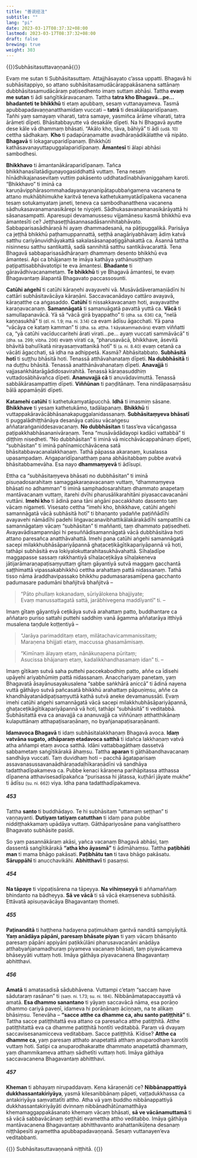 ```yaml
---
title: "善说经注"
subtitle: ""
lang: "pi"
date: 2023-03-17T08:37:32+08:00
lastmod: 2023-03-17T08:37:32+08:00
draft: false
brewing: true
weight: 303
---
```


{{<subtitle>}}Subhāsitasuttavaṇṇanā{{</subtitle>}}

Evaṃ me sutan ti Subhāsitasuttaṃ. Attajjhāsayato c’assa uppatti. Bhagavā hi subhāsitappiyo, so attano subhāsitasamudācārappakāsanena sattānaṃ dubbhāsitasamudācāraṃ paṭisedhento imaṃ suttam abhāsi. Tattha **evaṃ me sutan** ti ādi saṅgītikāravacanaṃ. Tattha **tatra kho Bhagavā…pe… bhadanteti te bhikkhū** ti etaṃ apubbaṃ, sesaṃ vuttanayameva. Tasmā apubbapadavaṇṇanatthamidaṃ vuccati – **tatrā** ti desakālaparidīpanaṃ. Tañhi yaṃ samayaṃ viharati, tatra samaye, yasmiñca ārāme viharati, tatra ārāmeti dīpeti. Bhāsitabbayutte vā desakāle dīpeti. Na hi Bhagavā ayutte dese kāle vā dhammaṃ bhāsati. “Akālo kho, tāva, bāhiyā” ti ādi <small>(udā. 10)</small> cettha sādhakaṃ. **Kho** ti padapūraṇamatte avadhāraṇādikālatthe vā nipāto. **Bhagavā** ti lokagaruparidīpanaṃ. Bhikkhūti kathāsavanayuttapuggalaparidīpanaṃ. **Āmantesī** ti ālapi abhāsi sambodhesi.

**Bhikkhavo** ti āmantanākāraparidīpanaṃ. Tañca bhikkhanasīlatādiguṇayogasiddhattā vuttaṃ. Tena nesaṃ hīnādhikajanasevitaṃ vuttiṃ pakāsento uddhatadīnabhāvaniggahaṃ karoti. “Bhikkhavo” ti iminā ca karuṇāvipphārasommahadayanayananipātapubbaṅgamena vacanena te attano mukhābhimukhe karitvā teneva kathetukamyatādīpakena vacanena tesaṃ sotukamyataṃ janeti, teneva ca sambodhanatthena vacanena sādhukasavanamanasikārepi te niyojeti. Sādhukasavanamanasikārāyattā hi sāsanasampatti. Aparesupi devamanussesu vijjamānesu kasmā bhikkhū eva āmantesīti ce? Jeṭṭhaseṭṭhāsannasadāsannihitabhāvato. Sabbaparisasādhāraṇā hi ayaṃ dhammadesanā, na pāṭipuggalikā. Parisāya ca jeṭṭhā bhikkhū paṭhamuppannattā, seṭṭhā anagāriyabhāvaṃ ādiṃ katvā satthu cariyānuvidhāyakattā sakalasāsanapaṭiggāhakattā ca. Āsannā tattha nisinnesu satthu santikattā, sadā sannihitā satthu santikāvacarattā. Tena Bhagavā sabbaparisasādhāraṇaṃ dhammaṃ desento bhikkhū eva āmantesi. Api ca bhājanaṃ te imāya kathāya yathānusiṭṭhaṃ paṭipattisabbhāvatotipi te eva āmantesi. **Bhadante** ti gāravādhivacanametaṃ. **Te bhikkhū** ti ye Bhagavā āmantesi, te evaṃ Bhagavantaṃ ālapantā Bhagavato paccassosunti.

**Catūhi aṅgehī** ti catūhi kāraṇehi avayavehi vā. Musāvādāveramaṇiādīni hi cattāri subhāsitavācāya kāraṇāni. Saccavacanādayo cattāro avayavā, kāraṇatthe ca aṅgasaddo. **Catūhī** ti nissakkavacanaṃ hoti, avayavatthe karaṇavacanaṃ. **Samannāgatā** ti samanuāgatā pavattā yuttā ca. **Vācā** ti samullapanavācā. Yā sā “vācā girā byappatho” ti <small>(dha. sa. 636)</small> ca, “nelā kaṇṇasukhā” ti <small>(dī. ni. 1.9; ma. ni. 3.14)</small> ca evam ādīsu āgacchati. Yā pana “vācāya ce kataṃ kamman” ti <small>(dha. sa. aṭṭha. 1 kāyakammadvāra)</small> evaṃ viññatti ca, “yā catūhi vacīduccaritehi ārati virati…pe… ayaṃ vuccati sammāvācā” ti <small>(dha. sa. 299; vibha. 206)</small> evaṃ virati ca, “pharusavācā, bhikkhave, āsevitā bhāvitā bahulīkatā nirayasaṃvattanikā hotī” ti <small>(a. ni. 8.40)</small> evaṃ cetanā ca vācāti āgacchati, sā idha na adhippetā. Kasmā? Abhāsitabbato. **Subhāsitā hotī** ti suṭṭhu bhāsitā hoti. Tenassā atthāvahanataṃ dīpeti. **Na dubbhāsitā** ti na duṭṭhu bhāsitā. Tenassā anatthānāvahanataṃ dīpeti. **Anavajjā** ti vajjasaṅkhātarāgādidosavirahitā. Tenassā kāraṇasuddhiṃ vuttadosābhāvañca dīpeti. **Ananuvajjā cā** ti anuvādavimuttā. Tenassā sabbākārasampattiṃ dīpeti. **Viññūnan** ti paṇḍitānaṃ. Tena nindāpasaṃsāsu bālā appamāṇāti dīpeti.

**Katamehi catūhī** ti kathetukamyatāpucchā. **Idhā** ti imasmiṃ sāsane. **Bhikkhave** ti yesaṃ kathetukāmo, tadālapanaṃ. **Bhikkhū** ti vuttappakāravācābhāsanakapuggalanidassanaṃ. **Subhāsitaṃyeva bhāsatī** ti puggalādhiṭṭhānāya desanāya catūsu vācaṅgesu aññataraṅganiddesavacanaṃ. **No dubbhāsitan** ti tass’eva vācaṅgassa paṭipakkhabhāsananivāraṇaṃ. Tena “musāvādādayopi kadāci vattabbā” ti diṭṭhiṃ nisedheti. “No dubbhāsitan” ti iminā vā micchāvācappahānaṃ dīpeti, “subhāsitan” ti iminā pahīnamicchāvācena satā bhāsitabbavacanalakkhaṇaṃ. Tathā pāpassa akaraṇaṃ, kusalassa upasampadaṃ. Aṅgaparidīpanatthaṃ pana abhāsitabbaṃ pubbe avatvā bhāsitabbamevāha. Esa nayo **dhammaṃyevā** ti ādīsupi.

Ettha ca “subhāsitaṃyeva bhāsati no dubbhāsitan” ti iminā pisuṇadosarahitaṃ samaggakaraṇavacanaṃ vuttaṃ, “dhammaṃyeva bhāsati no adhamman” ti iminā samphadosarahitaṃ dhammato anapetaṃ mantāvacanaṃ vuttaṃ, itarehi dvīhi pharusālikarahitāni piyasaccavacanāni vuttāni. **Imehi kho** ti ādinā pana tāni aṅgāni paccakkhato dassento taṃ vācaṃ nigameti. Visesato cettha “imehi kho, bhikkhave, catūhi aṅgehi samannāgatā vācā subhāsitā hotī” ti bhaṇanto yadaññe paṭiññādīhi avayavehi nāmādīhi padehi liṅgavacanavibhattikālakārakādīhi sampattīhi ca samannāgataṃ vācaṃ “subhāsitan” ti maññanti, taṃ dhammato paṭisedheti. Avayavādisampannāpi hi pesuññādisamannāgatā vācā dubbhāsitāva hoti attano paresañca anatthāvahattā. Imehi pana catūhi aṅgehi samannāgatā sacepi milakkhubhāsāpariyāpannā ghaṭaceṭikāgītikapariyāpannā vā hoti, tathāpi subhāsitā eva lokiyalokuttarahitasukhāvahattā. Sīhaḷadīpe maggapasse sassaṃ rakkhantiyā sīhaḷaceṭikāya sīhaḷakeneva jātijarāmaraṇapaṭisaṃyuttaṃ gītaṃ gāyantiyā sutvā maggaṃ gacchantā saṭṭhimattā vipassakabhikkhū cettha arahattaṃ pattā nidassanaṃ. Tathā tisso nāma āraddhavipassako bhikkhu padumasarasamīpena gacchanto padumasare padumāni bhañjitvā bhañjitvā –

> “Pāto phullaṃ kokanadaṃ, sūriyālokena bhajjiyate;  
> Evaṃ manussattagatā sattā, jarābhivegena maddīyantī” ti. –

Imaṃ gītaṃ gāyantiyā ceṭikāya sutvā arahattaṃ patto, buddhantare ca aññataro puriso sattahi puttehi saddhiṃ vanā āgamma aññatarāya itthiyā musalena taṇḍule koṭṭentiyā –

> “Jarāya parimadditaṃ etaṃ, milātachavicammanissitaṃ;  
> Maraṇena bhijjati etaṃ, maccussa ghasamāmisaṃ.

> “Kimīnaṃ ālayaṃ etaṃ, nānākuṇapena pūritaṃ;  
> Asucissa bhājanaṃ etaṃ, kadalikkhandhasamaṃ idan” ti. –

Imaṃ gītikaṃ sutvā saha puttehi paccekabodhiṃ patto, aññe ca īdisehi upāyehi ariyabhūmiṃ pattā nidassanaṃ. Anacchariyaṃ panetaṃ, yaṃ Bhagavatā āsayānusayakusalena “sabbe saṅkhārā aniccā” ti ādinā nayena vuttā gāthāyo sutvā pañcasatā bhikkhū arahattaṃ pāpuṇiṃsu, aññe ca khandhāyatanādipaṭisaṃyuttā kathā sutvā aneke devamanussāti. Evaṃ imehi catūhi aṅgehi samannāgatā vācā sacepi milakkhubhāsāpariyāpannā, ghaṭaceṭikāgītikapariyāpannā vā hoti, tathāpi “subhāsitā” ti veditabbā. Subhāsitattā eva ca anavajjā ca ananuvajjā ca viññūnaṃ atthatthikānaṃ kulaputtānaṃ atthapaṭisaraṇānaṃ, no byañjanapaṭisaraṇānanti.

**Idamavoca Bhagavā** ti idaṃ subhāsitalakkhaṇaṃ Bhagavā avoca. **Idaṃ vatvāna sugato, athāparaṃ etadavoca satthā** ti idañca lakkhaṇaṃ vatvā atha aññampi etaṃ avoca satthā. Idāni vattabbagāthaṃ dassetvā sabbametaṃ saṅgītikārakā āhaṃsu. Tattha **aparan** ti gāthābandhavacanaṃ sandhāya vuccati. Taṃ duvidhaṃ hoti – pacchā āgataparisaṃ assavanasussavanaādhāraṇadaḷhīkaraṇādīni vā sandhāya tadatthadīpakameva ca. Pubbe kenaci kāraṇena parihāpitassa atthassa dīpanena atthavisesadīpakañca “purisassa hi jātassa, kuṭhārī jāyate mukhe” ti ādīsu <small>(su. ni. 662)</small> viya. Idha pana tadatthadīpakameva.

##### 453

Tattha **santo** ti buddhādayo. Te hi subhāsitaṃ “uttamaṃ seṭṭhan” ti vaṇṇayanti. **Dutiyaṃ tatiyaṃ catutthan** ti idaṃ pana pubbe niddiṭṭhakkamaṃ upādāya vuttaṃ. Gāthāpariyosāne pana vaṅgīsatthero Bhagavato subhāsite pasīdi.

So yaṃ pasannākāraṃ akāsi, yañca vacanaṃ Bhagavā abhāsi, taṃ dassentā saṅgītikārakā **“atha kho āyasmā”** ti ādimāhaṃsu. Tattha **paṭibhāti man** ti mama bhāgo pakāsati. **Paṭibhātu tan** ti tava bhāgo pakāsatu. **Sāruppāhī** ti anucchavikāhi. **Abhitthavī** ti pasaṃsi.

##### 454

**Na tāpaye** ti vippaṭisārena na tāpeyya. **Na vihiṃseyyā** ti aññamaññaṃ bhindanto na bādheyya. **Sā ve vācā** ti sā vācā ekaṃseneva subhāsitā. Ettāvatā apisuṇavācāya Bhagavantaṃ thometi.

##### 455

**Paṭinanditā** ti haṭṭhena hadayena paṭimukhaṃ gantvā nanditā sampiyāyitā. **Yaṃ anādāya pāpāni, paresaṃ bhāsate piyan** ti yaṃ vācaṃ bhāsanto paresaṃ pāpāni appiyāni paṭikkūlāni pharusavacanāni anādāya atthabyañjanamadhuraṃ piyameva vacanaṃ bhāsati, taṃ piyavācameva bhāseyyāti vuttaṃ hoti. Imāya gāthāya piyavacanena Bhagavantaṃ abhitthavi.

##### 456

**Amatā** ti amatasadisā sādubhāvena. Vuttampi c’etaṃ “saccaṃ have sādutaraṃ rasānan” ti <small>(saṃ. ni. 1.73; su. ni. 184)</small>. Nibbānāmatapaccayattā vā amatā. **Esa dhammo sanantano** ti yāyaṃ saccavācā nāma, esa porāṇo dhammo cariyā paveṇī, idameva hi porāṇānaṃ āciṇṇaṃ, na te alikaṃ bhāsiṃsu. Tenevāha – **“sacce atthe ca dhamme ca, ahu santo patiṭṭhitā”** ti. Tattha sacce patiṭṭhitattā eva attano ca paresañca atthe patiṭṭhitā. Atthe patiṭṭhitattā eva ca dhamme patiṭṭhitā hontīti veditabbā. Paraṃ vā dvayaṃ saccavisesanamicceva veditabbaṃ. Sacce patiṭṭhitā. Kīdise? **Atthe ca dhamme ca**, yaṃ paresaṃ atthato anapetattā atthaṃ anuparodhaṃ karotīti vuttaṃ hoti. Satipi ca anuparodhakaratte dhammato anapetattā dhammaṃ, yaṃ dhammikameva atthaṃ sādhetīti vuttaṃ hoti. Imāya gāthāya saccavacanena Bhagavantaṃ abhitthavi.

##### 457

**Kheman** ti abhayaṃ nirupaddavaṃ. Kena kāraṇenāti ce? **Nibbānappattiyā dukkhassantakiriyāya**, yasmā kilesanibbānaṃ pāpeti, vaṭṭadukkhassa ca antakiriyāya saṃvattatīti attho. Atha vā yaṃ buddho nibbānappattiyā dukkhassantakiriyāyāti dvinnaṃ nibbānadhātūnamatthāya khemamaggappakāsanato khemaṃ vācaṃ bhāsati, **sā ve vācānamuttamā** ti sā vācā sabbavācānaṃ seṭṭhāti evamettha attho veditabbo. Imāya gāthāya mantāvacanena Bhagavantaṃ abhitthavanto arahattanikūṭena desanaṃ niṭṭhāpesīti ayamettha apubbapadavaṇṇanā. Sesaṃ vuttanayen’eva veditabbanti.

{{<eof>}}
    Subhāsitasuttavaṇṇanā niṭṭhitā.
{{</eof>}}